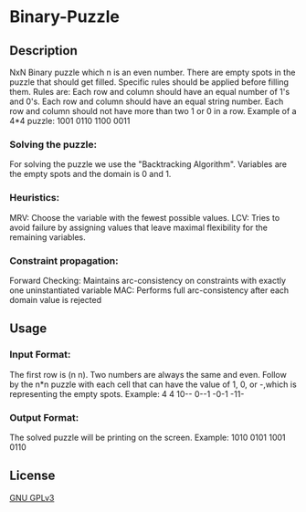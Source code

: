 # Binary-Puzzle

## Description
  NxN Binary puzzle which n is an even number. There are empty spots in the puzzle that should get filled. Specific rules should be applied before filling them. Rules are:
  Each row and column should have an equal number of 1's and 0's.
  Each row and column should have an equal string number.
  Each row and column should not have more than two 1 or 0 in a row.
  Example of a 4*4 puzzle:
  	1001
  	0110
  	1100
	0011
	
### Solving the puzzle:
  For solving the puzzle we use the "Backtracking Algorithm".
  Variables are the empty spots and the domain is 0 and 1.
  
### Heuristics:
  MRV: Choose the variable with the fewest possible values.
  LCV: Tries to avoid failure by assigning values that leave maximal flexibility for the remaining variables.
  
### Constraint propagation:
  Forward Checking: Maintains arc-consistency on constraints with exactly one uninstantiated variable 
  MAC: Performs full arc-consistency after each domain value is rejected
  
	
## Usage
	  
### Input Format:
  The first row is (n n). Two numbers are always the same and even.
  Follow by the n*n puzzle with each cell that can have the value of 1, 0, or  -,which is representing the empty spots.
  Example:
	4 4
	10--
  	0--1
	-0-1
  	-11-
	
### Output Format:
  The solved puzzle will be printing on the screen.
  Example:
	  1010
	  0101
	  1001
	  0110
	  
## License
[ GNU GPLv3](https://github.com/DelaramRajaei/Binary-Puzzle/blob/main/LICENSE)

